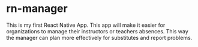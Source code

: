 # rn-manager

This is my first React Native App. This app will make it easier for organizations to manage their instructors or teachers absences. This way the manager can plan more effectively for substitutes and report problems.
